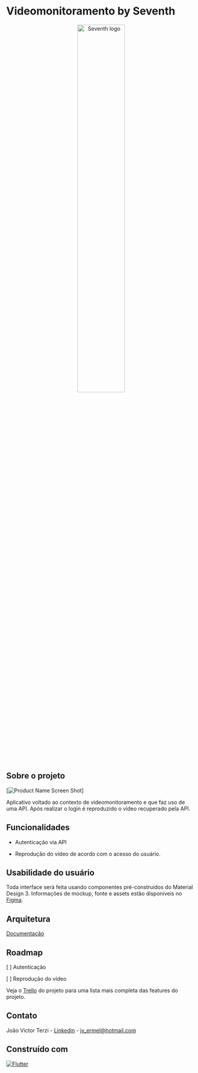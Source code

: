 
# Videomonitoramento by Seventh

<a name="readme-top"></a>

<p align="center">
  <img src="https://blog.seventh.com.br/wp-content/uploads/2021/05/seventh_.png" alt="Seventh logo" width="50%"/>
</p>

## Sobre o projeto

[![Product Name Screen Shot][project-screenshot]]

Aplicativo voltado ao contexto de videomonitoramento e que faz uso de uma API. Após realizar o login é reproduzido o vídeo recuperado pela API.

## Funcionalidades

- Autenticação via API

- Reprodução do vídeo de acordo com o acesso do usuário.

## Usabilidade do usuário

Toda interface será feita usando componentes pré-construidos do Material Design 3. Informações de mockup, fonte e assets estão disponíveis no [Figma]().

## Arquitetura

[Documentação](ARCHITECTURE.md)

<!-- ROADMAP -->
## Roadmap

[ ] Autenticação

[ ] Reprodução do vídeo

Veja o [Trello](https://trello.com/invite/b/xDCW2uf2/ATTIeccf4772ef88e4b944c40026a1e1e612F7AB1F9D/video-player) do projeto para uma lista mais completa das features do projeto.

<!-- CONTACT -->
## Contato

João Victor Terzi - [Linkedin](https://www.linkedin.com/in/jermelterzi/) - jv_ermel@hotmail.com

## Construído com

[![Flutter][Flutter]][Flutter-url]

<!-- MARKDOWN LINKS & IMAGES -->
<!-- https://www.markdownguide.org/basic-syntax/#reference-style-links -->
[project-screenshot]: https://i.imgur.com/Hgn8g5Y.png
[Flutter]: https://img.shields.io/badge/Flutter-%2302569B.svg?style=for-the-badge&logo=Flutter&logoColor=white
[Flutter-url]: https://flutter.dev
